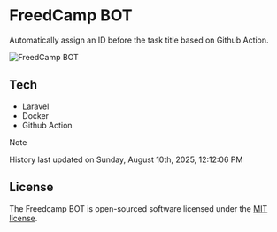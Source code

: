 # FreedCamp BOT

Automatically assign an ID before the task title based on Github Action.

![FreedCamp BOT](https://repository-images.githubusercontent.com/737932867/7d34798b-2680-471c-b089-a78a718d3d6a)

## Tech

- Laravel
- Docker
- Github Action

> [!NOTE]  
> History last updated on Sunday, August 10th, 2025, 12:12:06 PM

## License

The Freedcamp BOT is open-sourced software licensed under the [MIT license](https://opensource.org/licenses/MIT).
